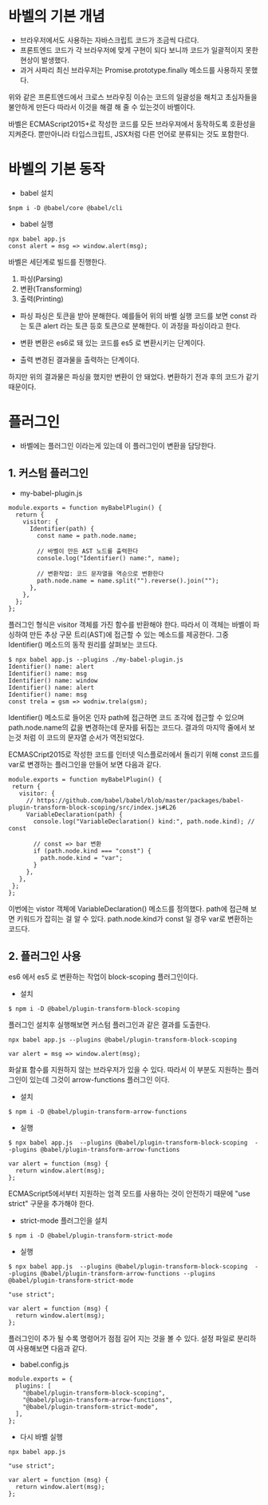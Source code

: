 # 바벨의 기본 개념

- 브라우저에서도 사용하는 자바스크립트 코드가 조금씩 다르다.
- 프론트엔드 코드가 각 브라우저에 맞게 구현이 되다 보니까 코드가 일괄적이지 못한 현상이 발생했다.
- 과거 사파리 최신 브라우저는 Promise.prototype.finally 메소드를 사용하지 못했다.

위와 같은 프론트엔드에서 크로스 브라우징 이슈는 코드의 일괄성을 해치고 초심자들을 불안하게 만든다
따라서 이것을 해결 해 줄 수 있는것이 바벨이다.

바벨은 ECMAScript2015+로 작성한 코드를 모든 브라우져에서 동작하도록 호환성을 지켜준다.
뿐만아니라 타입스크립트, JSX처럼 다른 언어로 분류되는 것도 포함한다.

# 바벨의 기본 동작

- babel 설치

```
$npm i -D @babel/core @babel/cli
```

- babel 실행

```
npx babel app.js
const alert = msg => window.alert(msg);
```

바벨은 세단계로 빌드를 진행한다.

1. 파싱(Parsing)
2. 변환(Transforming)
3. 출력(Printing)

- 파싱
  파싱은 토큰을 받아 분해한다.
  예를들어 위의 바벨 실행 코드를 보면 const 라는 토큰 alert 라는 토큰 등호 토큰으로 분해한다. 이 과정을 파싱이라고 한다.

- 변환
  변환은 es6로 돼 있는 코드를 es5 로 변환시키는 단계이다.

- 출력
  변경된 결과물을 출력하는 단계이다.

하지만 위의 결과물은 파싱을 했지만 변환이 안 돼었다.
변환하기 전과 후의 코드가 같기 때문이다.

# 플러그인

- 바벨에는 플러그인 이라는게 있는데 이 플러그인이 변환을 담당한다.

## 1. 커스텀 플러그인

- my-babel-plugin.js

```
module.exports = function myBabelPlugin() {
  return {
    visitor: {
      Identifier(path) {
        const name = path.node.name;

        // 바벨이 만든 AST 노드를 출력한다
        console.log("Identifier() name:", name);

        // 변환작업: 코드 문자열을 역순으로 변환한다
        path.node.name = name.split("").reverse().join("");
      },
    },
  };
};
```

플러그인 형식은 visitor 객체를 가진 함수를 반환해야 한다.
따라서 이 객체는 바벨이 파싱하여 만든 추상 구문 트리(AST)에 접근할 수 있는 메소드를 제공한다.
그중 Identifier() 메소드의 동작 원리를 살펴보는 코드다.

```
$ npx babel app.js --plugins ./my-babel-plugin.js
Identifier() name: alert
Identifier() name: msg
Identifier() name: window
Identifier() name: alert
Identifier() name: msg
const trela = gsm => wodniw.trela(gsm);
```

Identifier() 메소드로 들어온 인자 path에 접근하면 코드 조각에 접근할 수 있으며 path.node.name의 값을 변경하는데 문자를 뒤집는 코드다.
결과의 마지막 줄에서 보는것 처럼 이 코드의 문자열 순서가 역전되었다.

ECMASCript2015로 작성한 코드를 인터넷 익스플로러에서 돌리기 위해 const 코드를 var로 변경하는 플러그인을 만들어 보면 다음과 같다.

```
module.exports = function myBabelPlugin() {
 return {
   visitor: {
     // https://github.com/babel/babel/blob/master/packages/babel-plugin-transform-block-scoping/src/index.js#L26
     VariableDeclaration(path) {
       console.log("VariableDeclaration() kind:", path.node.kind); // const

       // const => bar 변환
       if (path.node.kind === "const") {
         path.node.kind = "var";
       }
     },
   },
 };
};

```

이번에는 vistor 객체에 VariableDeclaration() 메소드를 정의했다.
path에 접근해 보면 키워드가 잡히는 걸 알 수 있다.
path.node.kind가 const 일 경우 var로 변환하는 코드다.

## 2. 플러그인 사용

es6 에서 es5 로 변환하는 작업이 block-scoping 플러그인이다.

- 설치

```
$ npm i -D @babel/plugin-transform-block-scoping
```

플러그인 설치후 실행해보면 커스텀 플러그인과 같은 결과를 도출한다.

```
npx babel app.js --plugins @babel/plugin-transform-block-scoping

var alert = msg => window.alert(msg);
```

화살표 함수를 지원하지 않는 브라우저가 있을 수 있다.
따라서 이 부분도 지원하는 플러그인이 있는데 그것이 arrow-functions 플러그인 이다.

- 설치

```
$ npm i -D @babel/plugin-transform-arrow-functions
```

- 실행

```
$ npx babel app.js  --plugins @babel/plugin-transform-block-scoping  --plugins @babel/plugin-transform-arrow-functions

var alert = function (msg) {
  return window.alert(msg);
};
```

ECMAScript5에서부터 지원하는 엄격 모드를 사용하는 것이 안전하기 때문에 "use strict" 구문을 추가해야 한다.

- strict-mode 플러그인을 설치

```
$ npm i -D @babel/plugin-transform-strict-mode
```

- 실행

```
$ npx babel app.js  --plugins @babel/plugin-transform-block-scoping  --plugins @babel/plugin-transform-arrow-functions --plugins @babel/plugin-transform-strict-mode

"use strict";

var alert = function (msg) {
  return window.alert(msg);
};
```

플러그인이 추가 될 수록 명령어가 점점 길어 지는 것을 볼 수 있다.
설정 파일로 분리하여 사용해보면 다음과 같다.

- babel.config.js

```
module.exports = {
  plugins: [
    "@babel/plugin-transform-block-scoping",
    "@babel/plugin-transform-arrow-functions",
    "@babel/plugin-transform-strict-mode",
  ],
};
```

- 다시 바벨 실행

```
npx babel app.js

"use strict";

var alert = function (msg) {
  return window.alert(msg);
};
```
